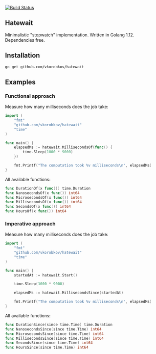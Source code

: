 [![Build Status](https://travis-ci.org/vkorobkov/hatewait.svg?branch=master)](https://travis-ci.org/vkorobkov/hatewait)

## Hatewait
Minimalistic "stopwatch" implementation. 
Written in Golang 1.12. Dependencies free. 

## Installation
```sh
go get github.com/vkorobkov/hatewait
```

## Examples

### Functional approach
Measure how many milliseconds does the job take:
```go
import (
	"fmt"
	"github.com/vkorobkov/hatewait"
	"time"
)

func main() {
	elapsedMs := hatewait.MillisecondsOf(func() {
		time.Sleep(1000 * 9000)
	})

	fmt.Printf("The computation took %v milliseconds\n", elapsedMs)
}
```
All available functions: 
```go
func DurationOf(x func()) time.Duration
func NanosecondsOf(x func()) int64
func MicrosecondsOf(x func()) int64
func MillisecondsOf(x func()) int64
func SecondsOf(x func()) int64
func HoursOf(x func()) int64
```

### Imperative approach
Measure how many milliseconds does the job take:
```go
import (
	"fmt"
	"github.com/vkorobkov/hatewait"
	"time"
)

func main() {
	startedAt := hatewait.Start()

	time.Sleep(1000 * 9000)

	elapsedMs := hatewait.MillisecondsSince(startedAt)

	fmt.Printf("The computation took %v milliseconds\n", elapsedMs)
}
```
All available functions:
```go
func DurationSince(since time.Time) time.Duration
func NanosecondsSince(since time.Time) int64
func MicrosecondsSince(since time.Time) int64
func MillisecondsSince(since time.Time) int64
func SecondsSince(since time.Time) int64
func HoursSince(since time.Time) int64
```
